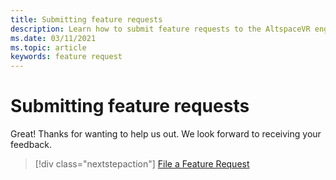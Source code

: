 ```yaml
---
title: Submitting feature requests
description: Learn how to submit feature requests to the AltspaceVR engineering team.
ms.date: 03/11/2021
ms.topic: article
keywords: feature request
---
```


# Submitting feature requests

Great! Thanks for wanting to help us out. We look forward to receiving your feedback.

> [!div class="nextstepaction"] 
> [File a Feature Request](https://help.altvr.com/hc/en-us/requests/new?ticket_form_id=360001742213)

